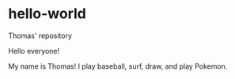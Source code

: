 # hello-world
Thomas' repository

Hello everyone!

My name is Thomas! I play baseball, surf, draw, and play Pokemon.
